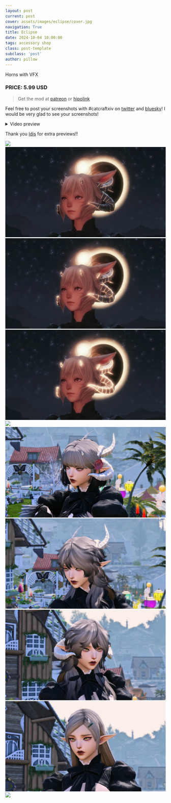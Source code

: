 ```yaml
---
layout: post
current: post
cover: assets/images/eclipse/cover.jpg
navigation: True
title: Eclipse
date: 2024-10-04 10:00:00
tags: accessory shop
class: post-template
subclass: 'post'
author: pillow
---
```


Horns with VFX

### PRICE: 5.99 USD

> Get the mod at [patreon](https://www.patreon.com/catcraftFFXIV/shop/eclipse-horns-with-vfx-214837?utm_medium=clipboard_copy&utm_source=copyLink&utm_campaign=productshare_creator&utm_content=join_link) or [hipolink](https://hipolink.me/pomigrein/products/eclipse--horns-with-vfx)

Feel free to post your screenshots with #catcraftxiv on [twitter](https://x.com/hashtag/catcraftxiv?src=hashtag_click) and [bluesky](https://bsky.app/hashtag/catcraftxiv)! I would be very glad to see your screenshots!

<details>
  <summary>Video preview</summary>
  <iframe src="https://www.youtube.com/embed/lYFDmB8MyGQ" width="720" height="405" frameborder="0" webkitallowfullscreen mozallowfullscreen allowfullscreen></iframe>
</details>

Thank you [Idis](https://x.com/idisxiv) for extra previews!!

<img src="https://catcraftxiv.github.io/web/assets/img/gallery/image_c.jpg"/>
<img src="assets/images/eclipse/ffxiv_dx11_2024-10-01_01-45-59_Maya_Adorable_Gameplay.jpg"/>
<img src="assets/images/eclipse/ffxiv_dx11_2024-10-01_01-45-02_Maya_Adorable_Gameplay.jpg"/>
<img src="assets/images/eclipse/ffxiv_dx11_2024-10-01_01-45-33_Maya_Adorable_Gameplay.jpg"/>
<img src="https://catcraftxiv.github.io/web/assets/img/gallery/bafkreia3xgwklco2lqz4dkqmni6ohhukckkif3dsjjfpsqfgmcs6jxtxum2.jpg"/>
<img src="assets/images/eclipse/ffxiv_dx11_2024-05-21_22-49-17.jpg"/>
<img src="assets/images/eclipse/ffxiv_dx11_2024-05-21_22-51-52.jpg"/>
<img src="assets/images/eclipse/ffxiv_dx11_2024-05-21_22-53-00.jpg"/>
<img src="assets/images/eclipse/ffxiv_dx11_2024-05-21_22-55-03.jpg"/>
<img src="https://catcraftxiv.github.io/web/assets/img/gallery/image1_c.jpg"/>